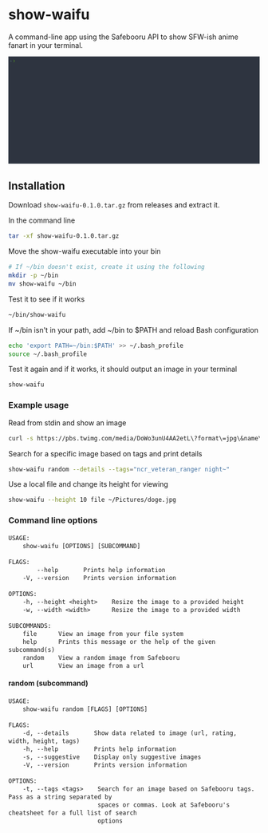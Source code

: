 # show-waifu

A command-line app using the Safebooru API to show SFW-ish anime fanart in your terminal.

![Using the CLI app to show an anime girl in a terminal](assets/showcase.gif)

## Installation

Download `show-waifu-0.1.0.tar.gz` from releases and extract it.

In the command line

```sh
tar -xf show-waifu-0.1.0.tar.gz
```

Move the show-waifu executable into your bin

```sh
# If ~/bin doesn't exist, create it using the following
mkdir -p ~/bin
mv show-waifu ~/bin
```

Test it to see if it works

```sh
~/bin/show-waifu
```

If ~/bin isn't in your path, add ~/bin to $PATH and reload Bash configuration

```sh
echo 'export PATH=~/bin:$PATH' >> ~/.bash_profile
source ~/.bash_profile
```

Test it again and if it works, it should output an image in your terminal

```sh
show-waifu
```

### Example usage

Read from stdin and show an image

```sh
curl -s https://pbs.twimg.com/media/DoWo3unU4AA2etL\?format\=jpg\&name\=large | show-waifu
```

Search for a specific image based on tags and print details

```sh
show-waifu random --details --tags="ncr_veteran_ranger night~"
```

Use a local file and change its height for viewing

```sh
show-waifu --height 10 file ~/Pictures/doge.jpg
```

### Command line options

```
USAGE:
    show-waifu [OPTIONS] [SUBCOMMAND]

FLAGS:
        --help       Prints help information
    -V, --version    Prints version information

OPTIONS:
    -h, --height <height>    Resize the image to a provided height
    -w, --width <width>      Resize the image to a provided width

SUBCOMMANDS:
    file      View an image from your file system
    help      Prints this message or the help of the given subcommand(s)
    random    View a random image from Safebooru
    url       View an image from a url
```

#### random (subcommand)

```
USAGE:
    show-waifu random [FLAGS] [OPTIONS]

FLAGS:
    -d, --details       Show data related to image (url, rating, width, height, tags)
    -h, --help          Prints help information
    -s, --suggestive    Display only suggestive images
    -V, --version       Prints version information

OPTIONS:
    -t, --tags <tags>    Search for an image based on Safebooru tags. Pass as a string separated by
                         spaces or commas. Look at Safebooru's cheatsheet for a full list of search
                         options
```
